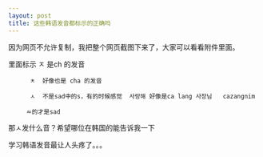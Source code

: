 ```yaml
---
layout: post
title: 这些韩语发音都标示的正确吗
---
```


因为网页不允许复制，我把整个网页截图下来了，大家可以看看附件里面。

里面标示  ㅈ  是ch 的发音

          ㅊ  好像也是 cha 的发音

          ㅅ  不是sad中的s，有的时候感觉  사랑해 好像是ca lang 사장님   cazangnim

         ㅆ的才是sad

那ㅅ发什么音？希望哪位在韩国的能告诉我一下

学习韩语发音最让人头疼了。。。
